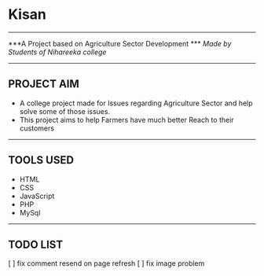 # Kisan
----------
***A Project based on Agriculture Sector Development *** 
*Made by Students of Nihareeka college* 

----------

## PROJECT AIM
- A college project made for Issues regarding Agriculture Sector and help solve some of those issues.
- This project aims to help Farmers have much better Reach to their customers 

----------

## TOOLS USED
- HTML
- CSS
- JavaScript
- PHP
- MySql

----------

## TODO LIST
[ ] fix comment resend on page refresh
[ ] fix image problem
